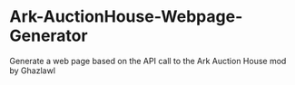 # Ark-AuctionHouse-Webpage-Generator
Generate a web page based on the API call to the Ark Auction House mod by Ghazlawl
